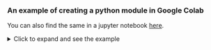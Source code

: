 ### An example of creating a python module in Google Colab

You can also find the same in a jupyter notebook [here](https://github.com/sugatoray/code-share/blob/master/notebooks/demo_making_python_modules.ipynb).

<details>
<summary>Click to expand and see the example</summary>
<p>

Install `tree` in colab so you could see the package directory tree conveniently.

```sh
%%capture
! sudo apt install tree
```

Create the package root directory (this will be the name of the repository, if you were to sync with GitHub).

```python
import os

os.chdir("/content")

PACKAGE_ROOT = "humpty_dumpty"
PACKAGE_NAME = "humpty"
COLAB_HOME = os.path.abspath(os.curdir)
PACKAGE_ROOT_PATH = os.path.join(COLAB_HOME, PACKAGE_ROOT)
print(f"""\n
PACKAGE_ROOT: {PACKAGE_ROOT}
PACKAGE_NAME: {PACKAGE_NAME}
COLAB_HOME: {COLAB_HOME}
\n""")

# Create directory
# ! mkdir -p {PACKAGE_ROOT}
os.makedirs(PACKAGE_ROOT_PATH, exist_ok=True)
# Visualize directory structure
! tree
```

Change directory: `cd` into `PACKAGE_ROOT` and create package directory with `PACKAGE_NAME` variable.

```python
# Change directory and create package dir
os.chdir(PACKAGE_ROOT_PATH)
os.makedirs(PACKAGE_NAME, exist_ok=True)
! tree .
```

Create a `__init__.py` file inside `PACKAGE_NAME` folder. This makes the folder act like a python module.

```python
! touch {PACKAGE_NAME}/__init__.py
! tree .
```

Now let's add a python file `humpty.py` with a few functions in it.

```python
%%writefile {PACKAGE_NAME}/dumpty.py

POOR_GUY: str = "Humpty Dumpty"

def whoisthis() -> str:
    return POOR_GUY

def hasfallen(name: str) -> bool:
    return name.strip() == POOR_GUY

if __name__ == "__main__":
    # test-1
    print(f"This is: {whoisthis()}")
    # test-2
    name = "Humpty"
    print(f"Has {name} fallen? {hasfallen(name)}") # false
    # test-3
    name = "Humpty Dumpty"
    print(f"Has {name} fallen? {hasfallen(name)}") # true
```

Check the project structure with `tree` command.

```python
! tree .
```

Test driven development helps in identifying and correcting errors early on. So, let's run `dumpty.py` and see if it runs without errors.

```python
! python {PACKAGE_NAME}/dumpty.py
```

Now let's create another folder `dinner` under the `PACKAGE_NAME` folder and make that also a python module.

```python
# Create a folder: dinner
! mkdir -p {PACKAGE_NAME}/dinner

# Convert the created folder into a python 
# module by adding __init__.py file.
! touch {PACKAGE_NAME}/dinner/__init__.py
! tree .
```

Now let's add another python file `invitation.py` inside `dinner` folder.

```python
%%writefile {PACKAGE_NAME}/dinner/invitation.py

def invite(name: str, date: str="2022-02-02") -> str:
    body = f"""
    Dear {name},

    You and your family are invited to the dinner at our mansion on next Saturday! 
    Dinner starts at 7 pm.

    Regards
    --
    Sir Augustine Medvedev
    Dated: {date}
    """
    return body
```

Let's check the directory structure once again.

```python
! tree .
```

## Moment of Truth: Import and Test the Python Module

Let's import and try out the module and it's functions we just created.

```python
from humpty.dinner.invitation import invite
from humpty import hasfallen

name = "Humpty"
if not hasfallen(name):
    print(invite(name=name, date="2022-06-11"))
```

</p>
</details>
